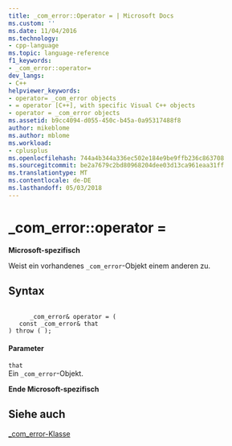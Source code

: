```yaml
---
title: _com_error::Operator = | Microsoft Docs
ms.custom: ''
ms.date: 11/04/2016
ms.technology:
- cpp-language
ms.topic: language-reference
f1_keywords:
- _com_error::operator=
dev_langs:
- C++
helpviewer_keywords:
- operator= _com_error objects
- = operator [C++], with specific Visual C++ objects
- operator = _com_error objects
ms.assetid: b9cc4094-d055-450c-b45a-0a95317488f8
author: mikeblome
ms.author: mblome
ms.workload:
- cplusplus
ms.openlocfilehash: 744a4b344a336ec502e184e9be9ffb236c863708
ms.sourcegitcommit: be2a7679c2bd80968204dee03d13ca961eaa31ff
ms.translationtype: MT
ms.contentlocale: de-DE
ms.lasthandoff: 05/03/2018
---
```

# <a name="comerroroperator-"></a>_com_error::operator =
**Microsoft-spezifisch**  
  
 Weist ein vorhandenes `_com_error`-Objekt einem anderen zu.  
  
## <a name="syntax"></a>Syntax  
  
```  
  
      _com_error& operator = (  
   const _com_error& that   
) throw ( );  
```  
  
#### <a name="parameters"></a>Parameter  
 `that`  
 Ein `_com_error`-Objekt.  
  
 **Ende Microsoft-spezifisch**  
  
## <a name="see-also"></a>Siehe auch  
 [_com_error-Klasse](../cpp/com-error-class.md)